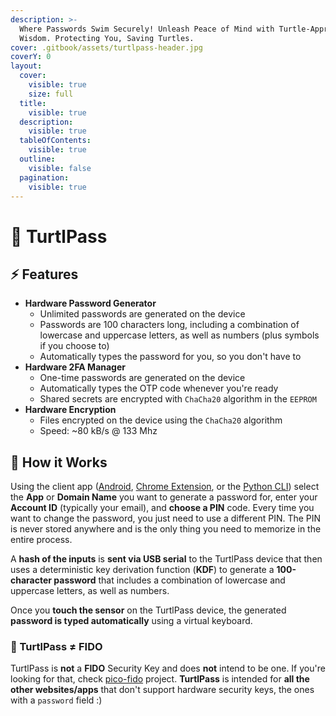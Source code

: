 ```yaml
---
description: >-
  Where Passwords Swim Securely! Unleash Peace of Mind with Turtle-Approved
  Wisdom. Protecting You, Saving Turtles.
cover: .gitbook/assets/turtlpass-header.jpg
coverY: 0
layout:
  cover:
    visible: true
    size: full
  title:
    visible: true
  description:
    visible: true
  tableOfContents:
    visible: true
  outline:
    visible: false
  pagination:
    visible: true
---
```


# 🐢 TurtlPass

## ⚡ Features

* **Hardware Password Generator**
  * Unlimited passwords are generated on the device
  * Passwords are 100 characters long, including a combination of lowercase and uppercase letters, as well as numbers (plus symbols if you choose to)
  * Automatically types the password for you, so you don't have to
* **Hardware 2FA Manager**
  * One-time passwords are generated on the device&#x20;
  * Automatically types the OTP code whenever you're ready
  * Shared secrets are encrypted with `ChaCha20` algorithm in the `EEPROM`
* **Hardware Encryption**
  * Files encrypted on the device using the `ChaCha20` algorithm
  * Speed: \~80 kB/s @ 133 Mhz

## 🚀 How it Works

Using the client app ([Android](https://github.com/TurtlPass/turtlpass-android), [Chrome Extension](https://github.com/TurtlPass/turtlpass-chrome-extension), or the [Python CLI](https://github.com/TurtlPass/turtlpass-python)) select the **App** or **Domain Name** you want to generate a password for, enter your **Account ID** (typically your email), and **choose a PIN** code. Every time you want to change the password, you just need to use a different PIN. The PIN is never stored anywhere and is the only thing you need to memorize in the entire process.

A **hash of the inputs** is **sent via USB serial** to the TurtlPass device that then uses a deterministic key derivation function (**KDF**) to generate a **100-character password** that includes a combination of lowercase and uppercase letters, as well as numbers.

Once you **touch the sensor** on the TurtlPass device, the generated **password is typed automatically** using a virtual keyboard.

### 🔑 TurtlPass ≠ FIDO

TurtlPass is **not** a **FIDO** Security Key and does **not** intend to be one. If you're looking for that, check [pico-fido](https://github.com/polhenarejos/pico-fido) project. **TurtlPass** is intended for **all the other websites/apps** that don't support hardware security keys, the ones with a `password` field :)
